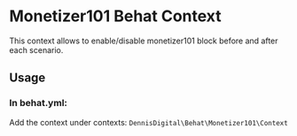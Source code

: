 # Monetizer101 Behat Context

This context allows to enable/disable monetizer101 block before and after each scenario. 

## Usage

### In behat.yml:
Add the context under contexts: `DennisDigital\Behat\Monetizer101\Context`
